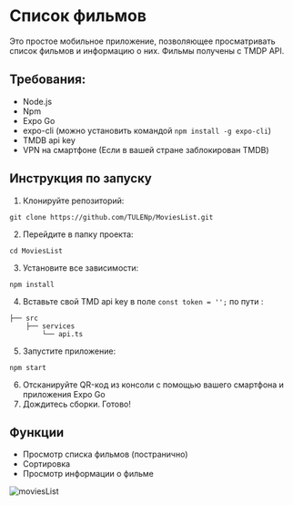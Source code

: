 # Список фильмов

Это простое мобильное приложение, позволяющее просматривать список фильмов и информацию о них. Фильмы получены с TMDP API.

## Требования:
- Node.js
- Npm
- Expo Go
- expo-cli (можно установить командой ```npm install -g expo-cli```)
- TMDB api key 
- VPN на смартфоне (Если в вашей стране заблокирован TMDB)

## Инструкция по запуску

1. Клонируйте репозиторий:

```
git clone https://github.com/TULENp/MoviesList.git
```

2. Перейдите в папку проекта:

```
cd MoviesList
```

3. Установите все зависимости:

```
npm install
```

4. Вставьте свой TMD api key в поле ```const token = '';``` по пути :

```
├── src
    ├── services
        └── api.ts
```
5. Запустите приложение:

```
npm start
```
6. Отсканируйте QR-код из консоли с помощью вашего смартфона и приложения Expo Go
7. Дождитесь сборки. Готово!

## Функции 
- Просмотр списка фильмов (постранично)
- Сортировка 
- Просмотр информации о фильме

![moviesList](https://github.com/TULENp/MoviesList/assets/83094079/77c02cfb-a39b-4fc4-8cd7-910da0ab9d3d)

  
